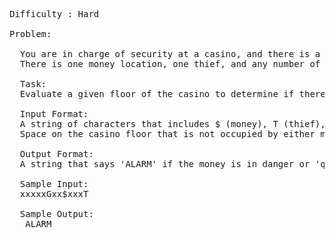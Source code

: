 <pre>
Difficulty : Hard

Problem: 

  You are in charge of security at a casino, and there is a thief who is trying to steal the casino's money!  Look over the security diagrams to make sure that you always have a guard between the thief and the money!
  There is one money location, one thief, and any number of guards on each floor of the casino.

  Task: 
  Evaluate a given floor of the casino to determine if there is a guard between the money and the thief, if there is not, you will sound an alarm.

  Input Format:
  A string of characters that includes $ (money), T (thief), and G (guard), that represents the layout of the casino floor.  
  Space on the casino floor that is not occupied by either money, the thief, or a guard is represented by the character x.

  Output Format: 
  A string that says 'ALARM' if the money is in danger or 'quiet' if the money is safe.

  Sample Input: 
  xxxxxGxx$xxxT

  Sample Output:
   ALARM
</pre>
